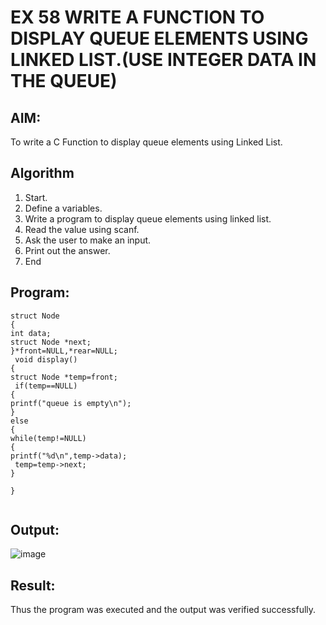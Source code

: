 # EX 58 WRITE A FUNCTION TO DISPLAY QUEUE ELEMENTS USING LINKED LIST.(USE INTEGER DATA IN THE QUEUE)
## AIM:
To write a C Function to display queue elements using Linked List.

## Algorithm
1.	Start.
2.	Define a variables.
3.	Write a program to display queue elements using linked list.
4.	Read the value using scanf.
5.	Ask the user to make an input.
6.	Print out the answer.
7.	End

## Program:
```
struct Node
{
int data;
struct Node *next;
}*front=NULL,*rear=NULL;
 void display()
{
struct Node *temp=front;
 if(temp==NULL)
{
printf("queue is empty\n");
}
else
{
while(temp!=NULL)
{
printf("%d\n",temp->data);
 temp=temp->next;
}

}
 

```

## Output:
![image](https://github.com/user-attachments/assets/667a567c-a5ee-48bd-8b87-d2095d23bb7d)

## Result:
Thus the program was executed and the output was verified successfully.
